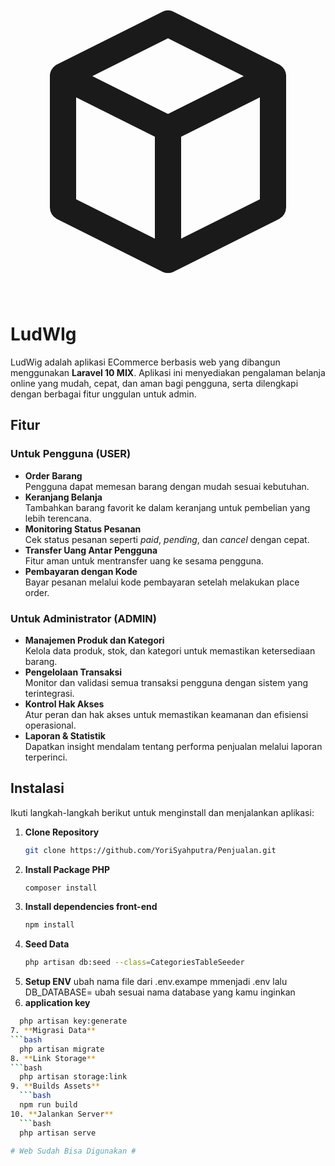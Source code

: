<!-- Logo Section -->
<div class="flex justify-center">
    <div class="animate-bounce">
        <svg class="w-12 h-12 sm:w-16 sm:h-16 text-indigo-600" fill="none" stroke="currentColor" viewBox="0 0 24 24">
            <path stroke-linecap="round" stroke-linejoin="round" stroke-width="2" d="M20 7l-8-4-8 4m16 0l-8 4m8-4v10l-8 4m0-10L4 7m8 4v10M4 7v10l8 4"/>
        </svg>
    </div>
</div>

# LudWIg

LudWig adalah aplikasi ECommerce berbasis web yang dibangun menggunakan **Laravel 10 MIX**. Aplikasi ini menyediakan pengalaman belanja online yang mudah, cepat, dan aman bagi pengguna, serta dilengkapi dengan berbagai fitur unggulan untuk admin.

## Fitur

### Untuk Pengguna (USER)
- **Order Barang**  
  Pengguna dapat memesan barang dengan mudah sesuai kebutuhan.
- **Keranjang Belanja**  
  Tambahkan barang favorit ke dalam keranjang untuk pembelian yang lebih terencana.
- **Monitoring Status Pesanan**  
  Cek status pesanan seperti *paid*, *pending*, dan *cancel* dengan cepat.
- **Transfer Uang Antar Pengguna**  
  Fitur aman untuk mentransfer uang ke sesama pengguna.
- **Pembayaran dengan Kode**  
  Bayar pesanan melalui kode pembayaran setelah melakukan place order.

### Untuk Administrator (ADMIN)
- **Manajemen Produk dan Kategori**  
  Kelola data produk, stok, dan kategori untuk memastikan ketersediaan barang.
- **Pengelolaan Transaksi**  
  Monitor dan validasi semua transaksi pengguna dengan sistem yang terintegrasi.
- **Kontrol Hak Akses**  
  Atur peran dan hak akses untuk memastikan keamanan dan efisiensi operasional.
- **Laporan & Statistik**  
  Dapatkan insight mendalam tentang performa penjualan melalui laporan terperinci.

## Instalasi

Ikuti langkah-langkah berikut untuk menginstall dan menjalankan aplikasi:

1. **Clone Repository**
   ```bash
   git clone https://github.com/YoriSyahputra/Penjualan.git
2. **Install Package PHP**
    ```bash
    composer install
3. **Install dependencies front-end**
    ```bash
    npm install
4. **Seed Data**
    ```bash
    php artisan db:seed --class=CategoriesTableSeeder
5. **Setup ENV**
    ubah nama file dari .env.exampe mmenjadi .env
    lalu DB_DATABASE= ubah sesuai nama database yang kamu inginkan
6. **application key**
  ```bash
    php artisan key:generate
7. **Migrasi Data**
  ```bash
    php artisan migrate
8. **Link Storage**
  ```bash
    php artisan storage:link
9. **Builds Assets**
    ```bash
    npm run build
10. **Jalankan Server**
    ```bash
    php artisan serve

# Web Sudah Bisa Digunakan #